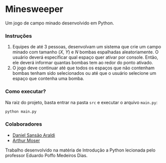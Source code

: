 # Minesweeper

Um jogo de campo minado desenvolvido em Python.

### Instruções

1. Equipes de até 3 pessoas, desenvolvam um sistema que crie um campo minado com tamanho (_X_, _Y_) e _N_ bombas espalhadas aleatoriamente. O usuário deverá especificar qual espaço quer ativar por console. Então, ele deverá informar quantas bombas tem ao redor do ponto ativado.
3. O jogo deve continuar até que todos os espaços que não contenham bombas tenham sido selecionados ou até que o usuário selecione um espaço que contenha uma bomba.

### Como executar?

Na raiz do projeto, basta entrar na pasta `src` e executar o arquivo `main.py`:
```py
python main.py
```

### Colaboradores

- [Daniel Sansão Araldi](https://github.com/DanielAraldi)
- [Arthur Moser](https://github.com/oArthurMoser)

Trabalho desenvolvido na matéria de Introdução a Python lecionada pelo professor Eduardo Poffo Medeiros Dias.
